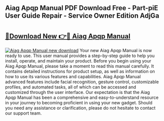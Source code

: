 ## Aiag Apqp Manual PDF Download Free - Part-piE User Guide Repair - Service Owner Edition AdjGa

# <h2><a href="http://bc13966.oget.top/?id=Aiag+Apqp+Manual">🔗Download New 👉🔴 Aiag Apqp Manual</a></h2>

[![Aiag Apqp Manual new download](https://i.imgur.com/5g1atiW.png)](http://bc13966.oget.top/?id=Aiag+Apqp+Manual)
Your new Aiag Apqp Manual is now ready to use. This user manual provides a step-by-step guide to help you install, operate, and maintain your product. Before you begin using your Aiag Apqp Manual, please take a moment to read this manual carefully. It contains detailed instructions for product setup, as well as information on how to use its various features and capabilities. Aiag Apqp Manual advanced features include facial recognition, gesture control, customizable profiles, and automated tasks, all of which can be accessed and customized through the user interface. Our expectation is that the Aiag Apqp Manual has been a comprehensive and easy-to-understand resource in your journey to becoming proficient in using your new gadget. Should you need any assistance or clarification, please do not hesitate to contact our support team.
